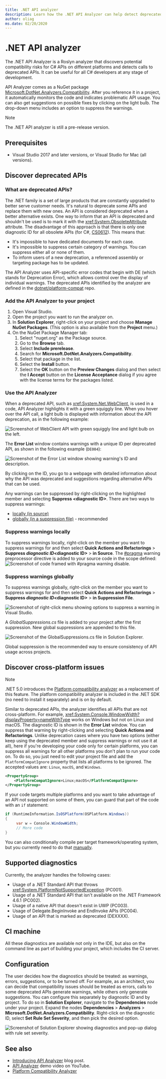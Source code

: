 ```yaml
---
title: .NET API analyzer
description: Learn how the .NET API Analyzer can help detect deprecated APIs and platform compatibility issues.
author: oliag
ms.date: 02/20/2020
---
```

# .NET API analyzer

The .NET API Analyzer is a Roslyn analyzer that discovers potential compatibility risks for C# APIs on different platforms and detects calls to deprecated APIs. It can be useful for all C# developers at any stage of development.

API Analyzer comes as a NuGet package [Microsoft.DotNet.Analyzers.Compatibility](https://www.nuget.org/packages/Microsoft.DotNet.Analyzers.Compatibility/). After you reference it in a project, it automatically monitors the code and indicates problematic API usage. You can also get suggestions on possible fixes by clicking on the light bulb. The drop-down menu includes an option to suppress the warnings.

> [!NOTE]
> The .NET API analyzer is still a pre-release version.

## Prerequisites

- Visual Studio 2017 and later versions, or Visual Studio for Mac (all versions).

## Discover deprecated APIs

### What are deprecated APIs?

The .NET family is a set of large products that are constantly upgraded to better serve customer needs. It's natural to deprecate some APIs and replace them with new ones. An API is considered deprecated when a better alternative exists. One way to inform that an API is deprecated and shouldn't be used is to mark it with the <xref:System.ObsoleteAttribute> attribute. The disadvantage of this approach is that there is only one diagnostic ID for all obsolete APIs (for C#, [CS0612](../../csharp/misc/cs0612.md)). This means that:

- It's impossible to have dedicated documents for each case.
- It's impossible to suppress certain category of warnings. You can suppress either all or none of them.
- To inform users of a new deprecation, a referenced assembly or targeting package has to be updated.

The API Analyzer uses API-specific error codes that begin with DE (which stands for Deprecation Error), which allows control over the display of individual warnings. The deprecated APIs identified by the analyzer are defined in the [dotnet/platform-compat](https://github.com/dotnet/platform-compat) repo.

### Add the API Analyzer to your project

1. Open Visual Studio.
2. Open the project you want to run the analyzer on.
3. In **Solution Explorer**, right-click on your project and choose **Manage NuGet Packages**. (This option is also available from the **Project** menu.)
4. On the NuGet Package Manager tab:
   1. Select "nuget.org" as the Package source.
   2. Go to the **Browse** tab.
   3. Select **Include prerelease**.
   4. Search for **Microsoft.DotNet.Analyzers.Compatibility**.
   5. Select that package in the list.
   6. Select the **Install** button.
   7. Select the **OK** button on the **Preview Changes** dialog and then select the **I Accept** button on the **License Acceptance** dialog if you agree with the license terms for the packages listed.

### Use the API Analyzer

When a deprecated API, such as <xref:System.Net.WebClient>, is used in a code, API Analyzer highlights it with a green squiggly line. When you hover over the API call, a light bulb is displayed with information about the API deprecation, as in the following example:

![Screenshot of WebClient API with green squiggly line and light bulb on the left.](media/api-analyzer/green-squiggle.jpg)

The **Error List** window contains warnings with a unique ID per deprecated API, as shown in the following example (`DE004`):

![Screenshot of the Error List window showing warning's ID and description.](media/api-analyzer/warnings-id-and-descriptions.jpg "Error List window that includes warnings.")

By clicking on the ID, you go to a webpage with detailed information about why the API was deprecated and suggestions regarding alternative APIs that can be used.

Any warnings can be suppressed by right-clicking on the highlighted member and selecting **Suppress \<diagnostic ID>**. There are two ways to suppress warnings:

- [locally (in source)](#suppress-warnings-locally)
- [globally (in a suppression file)](#suppress-warnings-globally) - recommended

### Suppress warnings locally

To suppress warnings locally, right-click on the member you want to suppress warnings for and then select **Quick Actions and Refactorings** > **Suppress *diagnostic ID*\<diagnostic ID>** > **in Source**. The [#pragma](../../csharp/language-reference/preprocessor-directives/preprocessor-pragma-warning.md) warning preprocessor directive is added to your source code in the scope defined:
![Screenshot of code framed with #pragma warning disable.](media/api-analyzer/suppress-in-source.jpg)

### Suppress warnings globally

To suppress warnings globally, right-click on the member you want to suppress warnings for and then select **Quick Actions and Refactorings** > **Suppress *diagnostic ID*\<diagnostic ID>** > **in Suppression File**.

![Screenshot of right-click menu showing options to suppress a warning in Visual Studio.](media/api-analyzer/suppress-in-sup-file.jpg)

A *GlobalSuppressions.cs* file is added to your project after the first suppression. New global suppressions are appended to this file.

![Screenshot of the GlobalSuppressions.cs file in Solution Explorer.](media/api-analyzer/suppression-file.jpg)

Global suppression is the recommended way to ensure consistency of API usage across projects.

## Discover cross-platform issues

> [!NOTE]
> .NET 5.0 introduces the [Platform compatibility analyzer](platform-compat-analyzer.md) as a replacement of this feature. The platform compatibility analyzer is included in the .NET SDK (no need to install it separately) and is on by default.

Similar to deprecated APIs, the analyzer identifies all APIs that are not cross-platform. For example, <xref:System.Console.WindowWidth?displayProperty=nameWithType> works on Windows but not on Linux and macOS. The diagnostic ID is shown in the **Error List** window. You can suppress that warning by right-clicking and selecting **Quick Actions and Refactorings**. Unlike deprecation cases where you have two options (either keep using the deprecated member and suppress warnings or not use it at all), here if you're developing your code only for certain platforms, you can suppress all warnings for all other platforms you don't plan to run your code on. To do so, you just need to edit your project file and add the `PlatformCompatIgnore` property that lists all platforms to be ignored. The accepted values are: `Linux`, `macOS`, and `Windows`.

```xml
<PropertyGroup>
    <PlatformCompatIgnore>Linux;macOS</PlatformCompatIgnore>
</PropertyGroup>
```

If your code targets multiple platforms and you want to take advantage of an API not supported on some of them, you can guard that part of the code with an `if` statement:

```csharp
if (RuntimeInformation.IsOSPlatform(OSPlatform.Windows))
{
     var w = Console.WindowWidth;
     // More code
}
```

You can also conditionally compile per target framework/operating system, but you currently need to do that [manually](../frameworks.md#how-to-specify-a-target-framework).

## Supported diagnostics

Currently, the analyzer handles the following cases:

- Usage of a .NET Standard API that throws <xref:System.PlatformNotSupportedException> (PC001).
- Usage of a .NET Standard API that isn't available on the .NET Framework 4.6.1 (PC002).
- Usage of a native API that doesn't exist in UWP (PC003).
- Usage of Delegate.BeginInvoke and EndInvoke APIs (PC004).
- Usage of an API that is marked as deprecated (DEXXXX).

## CI machine

All these diagnostics are available not only in the IDE, but also on the command line as part of building your project, which includes the CI server.

## Configuration

The user decides how the diagnostics should be treated: as warnings, errors, suggestions, or to be turned off. For example, as an architect, you can decide that compatibility issues should be treated as errors, calls to some deprecated APIs generate warnings, while others only generate suggestions. You can configure this separately by diagnostic ID and by project. To do so in **Solution Explorer**, navigate to the **Dependencies** node under your project. Expand the nodes **Dependencies** > **Analyzers** > **Microsoft.DotNet.Analyzers.Compatibility**. Right-click on the diagnostic ID, select **Set Rule Set Severity**, and then pick the desired option.

![Screenshot of Solution Explorer showing diagnostics and pop-up dialog with rule set severity.](media/api-analyzer/disable-notifications.jpg)

## See also

- [Introducing API Analyzer](https://devblogs.microsoft.com/dotnet/introducing-api-analyzer/) blog post.
- [API Analyzer](https://youtu.be/eeBEahYXGd0) demo video on YouTube.
- [Platform Compatibility Analyzer](platform-compat-analyzer.md)
